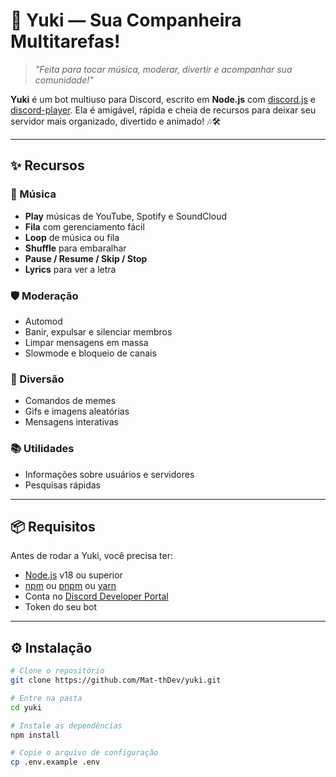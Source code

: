 # 🌸 Yuki — Sua Companheira Multitarefas!

> *"Feita para tocar música, moderar, divertir e acompanhar sua comunidade!"*


**Yuki** é um bot multiuso para Discord, escrito em **Node.js** com [discord.js](https://discord.js.org/) e [discord-player](https://discord-player.js.org/).
Ela é amigável, rápida e cheia de recursos para deixar seu servidor mais organizado, divertido e animado! 🎶🛠️

---

## ✨ Recursos

### 🎵 Música
- **Play** músicas de YouTube, Spotify e SoundCloud
- **Fila** com gerenciamento fácil
- **Loop** de música ou fila
- **Shuffle** para embaralhar
- **Pause / Resume / Skip / Stop**
- **Lyrics** para ver a letra

### 🛡️ Moderação
- Automod
- Banir, expulsar e silenciar membros
- Limpar mensagens em massa
- Slowmode e bloqueio de canais

### 🎲 Diversão
- Comandos de memes
- Gifs e imagens aleatórias
- Mensagens interativas

### 📚 Utilidades
- Informações sobre usuários e servidores
- Pesquisas rápidas

---

## 📦 Requisitos

Antes de rodar a Yuki, você precisa ter:

- [Node.js](https://nodejs.org/) v18 ou superior
- [npm](https://www.npmjs.com/) ou [pnpm](https://pnpm.io/) ou [yarn](https://yarnpkg.com/)
- Conta no [Discord Developer Portal](https://discord.com/developers/applications)
- Token do seu bot

---

## ⚙️ Instalação

```bash
# Clone o repositório
git clone https://github.com/Mat-thDev/yuki.git

# Entre na pasta
cd yuki

# Instale as dependências
npm install

# Copie o arquivo de configuração
cp .env.example .env
